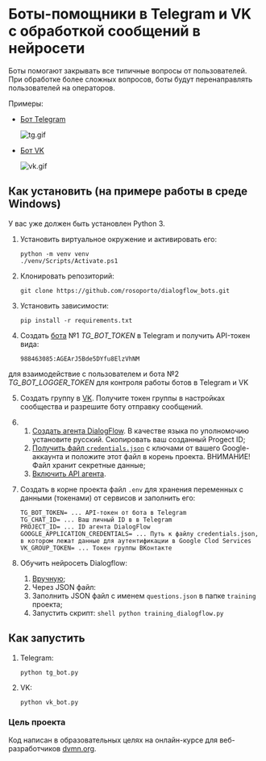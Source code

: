 # Боты-помощники в Telegram и VK с обработкой сообщений в нейросети
Боты помогают закрывать все типичные вопросы от пользователей. При обработке более сложных вопросов, боты будут перенаправлять пользователей на операторов.

Примеры:

   - [Бот Telegram](https://t.me/voicebotassistance_bot)

     ![tg.gif](gifs%2Ftg.gif)


   - [Бот VK](https://vk.com/club222518256)

     ![vk.gif](gifs%2Fvk.gif)

## Как установить (на примере работы в среде Windows)
У вас уже должен быть установлен Python 3.

1. Установить виртуальное окружение и активировать его:
    ```shell
    python -m venv venv
    ./venv/Scripts/Activate.ps1
    ```

2. Клонировать репозиторий:
    ```shell
    git clone https://github.com/rosoporto/dialogflow_bots.git
    ```

3. Установить зависимости:
    ```shell
    pip install -r requirements.txt
    ```
4. Cоздать [бота](https://t.me/BotFather) №1 *TG_BOT_TOKEN* в Telegram и получить API-токен вида:
    ```shell
    988463085:AGEArJ5Bde5DYfu8ElzVhNM
    ```
для взаимодействие с пользователем
и
бота №2 *TG_BOT_LOGGER_TOKEN* для контроля работы ботов в Telegram и VK

5. Создать группу в [VK](https://vk.com). Получите токен группы в настройках сообщества и разрешите боту отправку сообщений.

6. 1. [Создать агента DialogFlow](https://dialogflow.cloud.google.com/#/newAgent). В качестве языка по уполномочию установите русский. Скопировать ваш созданный Progect ID;
   2. [Получить файл `credentials.json`](https://cloud.google.com/dialogflow/es/docs/quick/setup#sdk) с ключами от вашего Google-аккаунта и положите этот файл в корень проекта. ВНИМАНИЕ! Файл хранит секретные данные; 
   4. [Включить API агента](https://cloud.google.com/dialogflow/es/docs/quick/setup#api).

7. Создать в корне проекта файл `.env` для хранения переменных с данными (токенами) от сервисов и заполнить его:
	```dotenv
	TG_BOT_TOKEN= ... API-токен от бота в Telegram
	TG_CHAT_ID= ... Ваш личный ID в в Telegram
	PROJECT_ID= ... ID агента DialogFlow 
	GOOGLE_APPLICATION_CREDENTIALS= ... Путь к файлу credentials.json, в котором лежат данные для аутентификации в Google Clod Services
	VK_GROUP_TOKEN= ... Токен группы ВКонтакте
	```

8. Обучить нейросеть Dialogflow:
    1. [Вручную](https://cloud.google.com/dialogflow/es/docs/intents-training-phrases);
    2. Через JSON файл:
      1. Заполнить JSON файл с именем `questions.json` в папке `training` проекта;      
      2. Запустить скрипт:
        ```shell
        python training_dialogflow.py
        ```

## Как запустить

1. Telegram:
	```shell
	python tg_bot.py
	```
2. VK:
	```shell
	python vk_bot.py
    ```
    
### Цель проекта

Код написан в образовательных целях на онлайн-курсе для веб-разработчиков [dvmn.org](https://dvmn.org/).